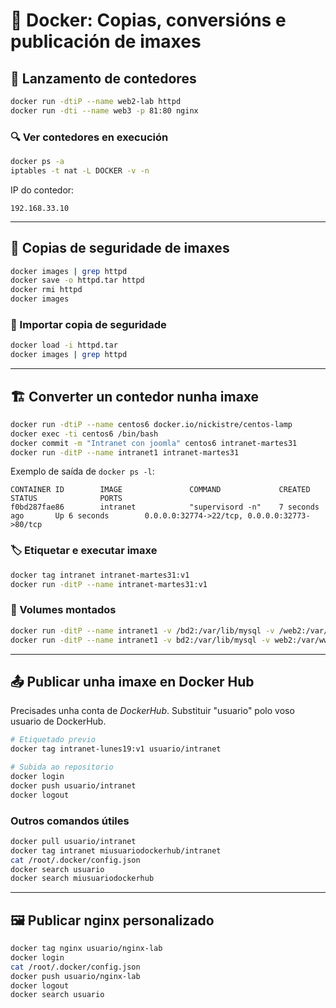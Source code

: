 # 🐳 Docker: Copias, conversións e publicación de imaxes

## 🚀 Lanzamento de contedores

```bash
docker run -dtiP --name web2-lab httpd
docker run -dti --name web3 -p 81:80 nginx
```

### 🔍 Ver contedores en execución

```bash
docker ps -a
iptables -t nat -L DOCKER -v -n
```

IP do contedor:

```
192.168.33.10
```

---

## 💾 Copias de seguridade de imaxes

```bash
docker images | grep httpd
docker save -o httpd.tar httpd
docker rmi httpd
docker images
```

### 🔁 Importar copia de seguridade

```bash
docker load -i httpd.tar
docker images | grep httpd
```

---

## 🏗️ Converter un contedor nunha imaxe

```bash
docker run -dtiP --name centos6 docker.io/nickistre/centos-lamp
docker exec -ti centos6 /bin/bash
docker commit -m "Intranet con joomla" centos6 intranet-martes31
docker run -ditP --name intranet1 intranet-martes31
```

Exemplo de saída de `docker ps -l`:

```
CONTAINER ID        IMAGE               COMMAND             CREATED             STATUS              PORTS
f0bd287fae86        intranet            "supervisord -n"    7 seconds ago       Up 6 seconds        0.0.0.0:32774->22/tcp, 0.0.0.0:32773->80/tcp
```

### 🏷️ Etiquetar e executar imaxe

```bash
docker tag intranet intranet-martes31:v1
docker run -ditP --name intranet-martes31:v1
```

### 📂 Volumes montados

```bash
docker run -ditP --name intranet1 -v /bd2:/var/lib/mysql -v /web2:/var/www/html intranet-martes31
docker run -ditP --name intranet1 -v bd2:/var/lib/mysql -v web2:/var/www/html intranet-martes31
```

---

## 📤 Publicar unha imaxe en Docker Hub
Precisades unha conta de *DockerHub*. Substituir "usuario" polo voso usuario de DockerHub.

```bash
# Etiquetado previo
docker tag intranet-lunes19:v1 usuario/intranet

# Subida ao repositorio
docker login
docker push usuario/intranet
docker logout
```

### Outros comandos útiles

```bash
docker pull usuario/intranet
docker tag intranet miusuariodockerhub/intranet
cat /root/.docker/config.json
docker search usuario
docker search miusuariodockerhub
```

---

## 🖼️ Publicar nginx personalizado

```bash
docker tag nginx usuario/nginx-lab
docker login
cat /root/.docker/config.json
docker push usuario/nginx-lab
docker logout
docker search usuario
```
